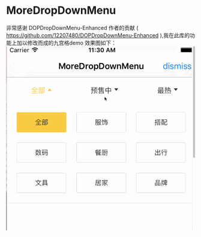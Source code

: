 # MoreDropDownMenu
非常感谢 DOPDropDownMenu-Enhanced 作者的贡献 ( https://github.com/12207480/DOPDropDownMenu-Enhanced ),我在此库的功能上加以修改而成的九宫格demo
效果图如下：
![image](https://github.com/Brances/MoreDropDownMenu/blob/master/MoreDropDownMenu/MoreDropDownMenuGif.gif)
